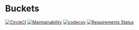 # Buckets
[![CircleCI](https://circleci.com/gh/AndersonSKM/Buckets.svg?style=svg)](https://circleci.com/gh/AndersonSKM/Buckets)
[![Maintainability](https://api.codeclimate.com/v1/badges/28d64fc5f846b63819db/maintainability)](https://codeclimate.com/github/AndersonSKM/Buckets/maintainability)
[![codecov](https://codecov.io/gh/AndersonSKM/Buckets/branch/master/graph/badge.svg)](https://codecov.io/gh/AndersonSKM/Buckets)
[![Requirements Status](https://requires.io/github/AndersonSKM/Buckets/requirements.svg?branch=master)](https://requires.io/github/AndersonSKM/Buckets/requirements/?branch=master)
